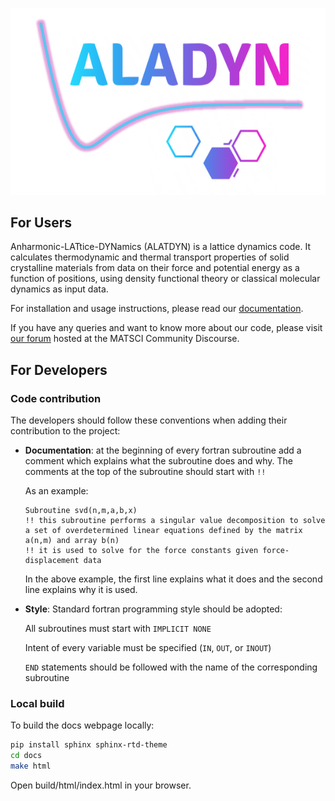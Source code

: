 ![ALATDYN Logo](https://github.com/KeivanS/Anharmonic-lattice-dynamics/blob/main/docs/source/_static/img/aladyn-logo.png)

## For Users
Anharmonic-LATtice-DYNamics (ALATDYN) is a lattice dynamics code. It calculates thermodynamic and thermal transport properties of solid crystalline materials from data on their force and potential energy as a function of positions, using density functional theory or classical molecular dynamics as input data.

For installation and usage instructions, please read our [documentation](https://aladyn.readthedocs.io/en/latest/index.html).

If you have any queries and want to know more about our code, please visit [our forum](https://matsci.org/c/aladyn/57) hosted at the MATSCI Community Discourse.

## For Developers

### Code contribution

The developers should follow these conventions when adding their contribution to the project:
- **Documentation**: at the beginning of every fortran subroutine add a comment which explains what the subroutine does and why. The comments at the top of the subroutine should start with `!!`

    As an example:
    ```
    Subroutine svd(n,m,a,b,x)
    !! this subroutine performs a singular value decomposition to solve a set of overdetermined linear equations defined by the matrix a(n,m) and array b(n)
    !! it is used to solve for the force constants given force-displacement data
    ```
  
    In the above example, the first line explains what it does and the second line explains why it is used.

- **Style**: Standard fortran programming style should be adopted: 

    All subroutines must start with `IMPLICIT NONE`

    Intent of every variable must be specified (`IN`, `OUT`, or `INOUT`)

    `END` statements should be followed with the name of the corresponding subroutine

### Local build
To build the docs webpage locally:

```bash
pip install sphinx sphinx-rtd-theme
cd docs
make html
```

Open build/html/index.html in your browser.
